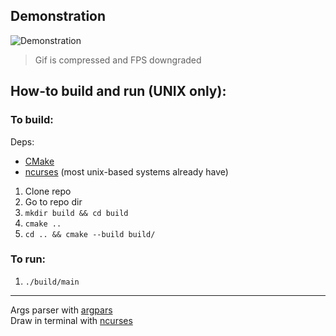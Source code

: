 ## Demonstration
![Demonstration](https://github.com/dudozermaks/dudozermaks.github.io/blob/master/assets/gifs/rainify_2.0.0.gif)

> Gif is compressed and FPS downgraded

## How-to build and run (UNIX only):

### To build:

Deps:

* [CMake](https://cmake.org/)
* [ncurses](https://en.wikipedia.org/wiki/Ncurses) (most unix-based systems already have)

1. Clone repo
2. Go to repo dir
3. `mkdir build && cd build`
4. `cmake ..`
5. `cd .. && cmake --build build/`

### To run:

1. `./build/main`

---

Args parser with [argpars](https://github.com/p-ranav/argparse) <br/>
Draw in terminal with [ncurses](https://en.wikipedia.org/wiki/Ncurses)
